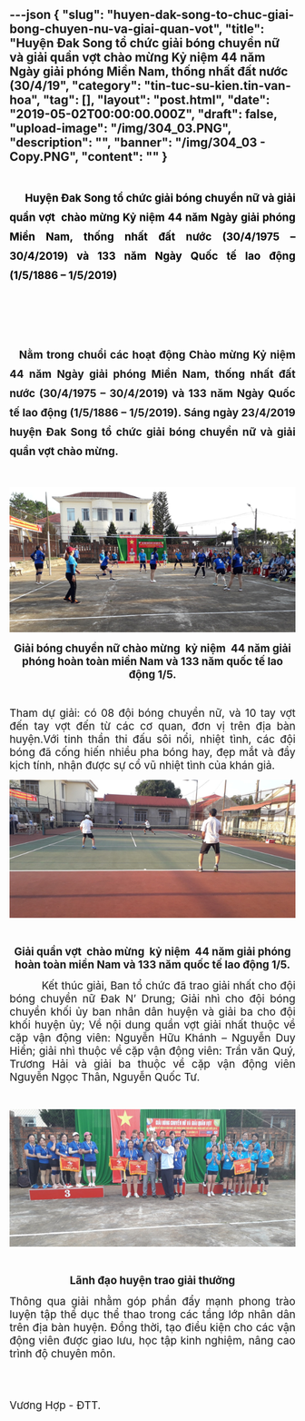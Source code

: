 ---json
{
    "slug": "huyen-dak-song-to-chuc-giai-bong-chuyen-nu-va-giai-quan-vot",
    "title": "Huyện Đak Song tổ chức giải bóng chuyền nữ và giải quần vợt  chào mừng Kỷ niệm 44 năm Ngày giải phóng Miền Nam, thống nhất đất nước (30/4/19",
    "category": "tin-tuc-su-kien.tin-van-hoa",
    "tag": [],
    "layout": "post.html",
    "date": "2019-05-02T00:00:00.000Z",
    "draft": false,
    "upload-image": "/img/304_03.PNG",
    "description": "",
    "banner": "/img/304_03 - Copy.PNG",
    "__content__": ""
}
---
<h1 style="text-align:justify"><span style="font-size:14.0pt">&nbsp; &nbsp; &nbsp;<span style="color:#000000"> Huyện Đak Song tổ chức giải b&oacute;ng chuyền nữ v&agrave; giải quần vợt&nbsp; </span></span><span style="color:#000000"><span style="font-size:14.0pt">ch&agrave;o mừng Kỷ niệm 44 năm Ng&agrave;y giải ph&oacute;ng Miền Nam, thống nhất đất nước (30/4/1975 &ndash; 30/4/2019) v&agrave; 133 năm Ng&agrave;y Quốc tế lao động (1/5/1886 &ndash; 1/5/2019)</span></span></h1>

<p style="text-align:center">&nbsp;</p>

<p style="text-align:center">&nbsp;</p>

<h1 style="text-align:justify">&nbsp; <span style="font-size:14.0pt">Nằm trong chuổi c&aacute;c hoạt động </span><span style="font-size:14.0pt">Ch&agrave;o mừng Kỷ niệm 44 năm Ng&agrave;y giải ph&oacute;ng Miền Nam, thống nhất đất nước (30/4/1975 &ndash; 30/4/2019) v&agrave; 133 năm Ng&agrave;y Quốc tế lao động (1/5/1886 &ndash; 1/5/2019)</span><span style="font-size:14.0pt">. S&aacute;ng ng&agrave;y 23/4/2019 huyện Đak Song tổ chức giải b&oacute;ng chuyền nữ v&agrave; giải quần vợt ch&agrave;o mừng.</span></h1>

<p>&nbsp;</p>

<p><img alt="" src="/img/304_01.PNG" /></p>

<p style="text-align:center"><strong><span style="font-size:14.0pt">Giải b&oacute;ng chuyền nữ ch&agrave;o mừng&nbsp; kỷ niệm&nbsp; 44 năm giải ph&oacute;ng ho&agrave;n to&agrave;n miền Nam v&agrave; 133 năm quốc tế lao động 1/5.</span></strong></p>

<p style="text-align:center">&nbsp;</p>

<p style="text-align:justify"><span style="font-size:14.0pt">Tham dự giải: c&oacute; 08 đội b&oacute;ng chuyền nữ, v&agrave; 10 tay vợt đến tay vợt đến từ c&aacute;c cơ quan, đơn vị tr&ecirc;n địa b&agrave;n huyện.Với tinh thần thi đấu s&ocirc;i nổi, nhiệt t&igrave;nh, c&aacute;c đội b&oacute;ng đ&atilde; cống hiến nhiều pha b&oacute;ng hay, đẹp mắt v&agrave; đầy kịch t&iacute;nh, nhận được sự cổ vũ nhiệt t&igrave;nh của kh&aacute;n giả.</span></p>

<p><img alt="" src="/img/304_02.PNG" /></p>

<p>&nbsp;</p>

<p style="text-align:center"><strong><span style="font-size:14.0pt">Giải quần vợt&nbsp; ch&agrave;o mừng&nbsp; kỷ niệm&nbsp; 44 năm giải ph&oacute;ng ho&agrave;n to&agrave;n miền Nam v&agrave; 133 năm quốc tế lao động 1/5.</span></strong></p>

<p style="text-align:justify"><span style="font-size:14.0pt">&nbsp;&nbsp;&nbsp;&nbsp;&nbsp;&nbsp;&nbsp;&nbsp;&nbsp; Kết th&uacute;c giải, Ban tổ chức đ&atilde; trao giải nhất cho đội b&oacute;ng chuyền nữ Đak N&rsquo; Drung; Giải nh&igrave; cho đội b&oacute;ng chuyền khối ủy ban nh&acirc;n d&acirc;n huyện v&agrave; giải ba cho đội khối huyện ủy; Về nội dung quần vợt giải nhất thuộc về cặp vận động vi&ecirc;n: Nguyễn Hữu Kh&aacute;nh &ndash; Nguyễn Duy Hiển; giải nh&igrave; thuộc về cặp vận động vi&ecirc;n: Trần văn Qu&yacute;, Trương Hải v&agrave; giải ba thuộc về cặp vận động vi&ecirc;n Nguyễn Ngọc Th&acirc;n, Nguyễn Quốc Tư.</span></p>

<p style="text-align:justify">&nbsp;</p>

<p style="text-align:justify"><img alt="" src="/img/304_03.PNG" /></p>

<p style="text-align:justify">&nbsp;</p>

<p style="text-align:center"><strong><span style="font-size:14.0pt">L&atilde;nh đạo huyện trao giải thưởng</span></strong></p>

<p style="text-align:justify"><span style="font-size:14.0pt">Th&ocirc;ng qua giải nhằm g&oacute;p phần đẩy mạnh phong tr&agrave;o luyện tập thể dục thể thao trong c&aacute;c tầng lớp nh&acirc;n d&acirc;n tr&ecirc;n địa b&agrave;n huyện. Đồng thời, tạo điều kiện cho c&aacute;c vận động vi&ecirc;n được giao lưu, học tập kinh nghiệm, n&acirc;ng cao tr&igrave;nh độ chuy&ecirc;n m&ocirc;n.</span></p>

<p style="text-align:justify">&nbsp;&nbsp;&nbsp;&nbsp;&nbsp;&nbsp;&nbsp;&nbsp;&nbsp;&nbsp;&nbsp;&nbsp;&nbsp;&nbsp;&nbsp;&nbsp;&nbsp;&nbsp;&nbsp;&nbsp;&nbsp;&nbsp;&nbsp;&nbsp;&nbsp;&nbsp;&nbsp;&nbsp;&nbsp;&nbsp;&nbsp;&nbsp;&nbsp;&nbsp;&nbsp;&nbsp;&nbsp;&nbsp;&nbsp;&nbsp;&nbsp;&nbsp;&nbsp;&nbsp;&nbsp;&nbsp;&nbsp;&nbsp;&nbsp;&nbsp;&nbsp;&nbsp;&nbsp;&nbsp;&nbsp;&nbsp;&nbsp;&nbsp;&nbsp;&nbsp;&nbsp;&nbsp;&nbsp;&nbsp;&nbsp;&nbsp;&nbsp;&nbsp;&nbsp;&nbsp;&nbsp;&nbsp;&nbsp;&nbsp;&nbsp;&nbsp;&nbsp;&nbsp;&nbsp;&nbsp;&nbsp;&nbsp;&nbsp;&nbsp;&nbsp;</p>

<p style="text-align:justify"><span style="font-size:14.0pt">&nbsp;&nbsp;&nbsp;&nbsp;&nbsp;&nbsp;&nbsp;&nbsp;&nbsp;&nbsp;&nbsp;&nbsp;&nbsp;&nbsp;&nbsp;&nbsp;&nbsp;&nbsp;&nbsp;&nbsp;&nbsp;&nbsp;&nbsp;&nbsp;&nbsp;&nbsp;&nbsp;&nbsp;&nbsp;&nbsp;&nbsp;&nbsp;&nbsp;&nbsp;&nbsp;&nbsp;&nbsp;&nbsp;&nbsp;&nbsp;&nbsp;&nbsp;&nbsp;&nbsp;&nbsp;&nbsp;&nbsp;&nbsp;&nbsp;&nbsp;&nbsp;&nbsp;&nbsp;&nbsp;&nbsp;&nbsp;&nbsp;&nbsp;&nbsp;&nbsp;&nbsp;&nbsp;&nbsp;&nbsp;&nbsp;&nbsp;&nbsp;&nbsp;&nbsp;&nbsp;&nbsp;&nbsp;&nbsp;&nbsp;&nbsp;&nbsp;&nbsp;&nbsp;&nbsp;&nbsp;&nbsp;&nbsp;&nbsp;&nbsp;&nbsp; Vương Hợp - ĐTT.</span></p>
